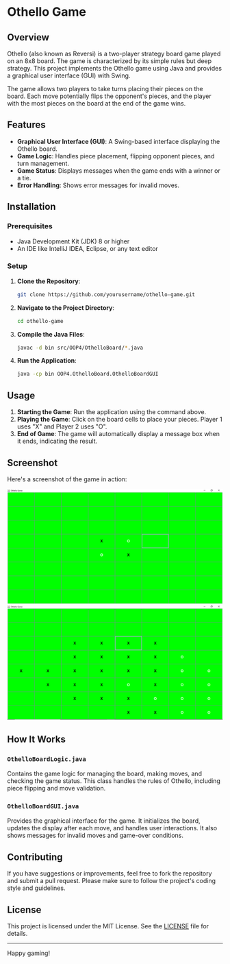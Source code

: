# Othello Game

## Overview

Othello (also known as Reversi) is a two-player strategy board game played on an 8x8 board. The game is characterized by its simple rules but deep strategy. This project implements the Othello game using Java and provides a graphical user interface (GUI) with Swing.

The game allows two players to take turns placing their pieces on the board. Each move potentially flips the opponent's pieces, and the player with the most pieces on the board at the end of the game wins.

## Features

- **Graphical User Interface (GUI)**: A Swing-based interface displaying the Othello board.
- **Game Logic**: Handles piece placement, flipping opponent pieces, and turn management.
- **Game Status**: Displays messages when the game ends with a winner or a tie.
- **Error Handling**: Shows error messages for invalid moves.

## Installation

### Prerequisites

- Java Development Kit (JDK) 8 or higher
- An IDE like IntelliJ IDEA, Eclipse, or any text editor

### Setup

1. **Clone the Repository**:
   ```bash
   git clone https://github.com/yourusername/othello-game.git
   ```

2. **Navigate to the Project Directory**:
   ```bash
   cd othello-game
   ```

3. **Compile the Java Files**:
   ```bash
   javac -d bin src/OOP4/OthelloBoard/*.java
   ```

4. **Run the Application**:
   ```bash
   java -cp bin OOP4.OthelloBoard.OthelloBoardGUI
   ```

## Usage

1. **Starting the Game**: Run the application using the command above.
2. **Playing the Game**: Click on the board cells to place your pieces. Player 1 uses "X" and Player 2 uses "O".
3. **End of Game**: The game will automatically display a message box when it ends, indicating the result.

## Screenshot

Here's a screenshot of the game in action:

![Othello Game at Start](https://github.com/uniquesp/OthelloBoard/blob/main/Screenshot%20(158).png)
![Othello Game](https://github.com/uniquesp/OthelloBoard/blob/main/Screenshot%20(159).png)


## How It Works

### `OthelloBoardLogic.java`
Contains the game logic for managing the board, making moves, and checking the game status. This class handles the rules of Othello, including piece flipping and move validation.

### `OthelloBoardGUI.java`
Provides the graphical interface for the game. It initializes the board, updates the display after each move, and handles user interactions. It also shows messages for invalid moves and game-over conditions.

## Contributing

If you have suggestions or improvements, feel free to fork the repository and submit a pull request. Please make sure to follow the project's coding style and guidelines.

## License

This project is licensed under the MIT License. See the [LICENSE](LICENSE) file for details.

---

Happy gaming!
